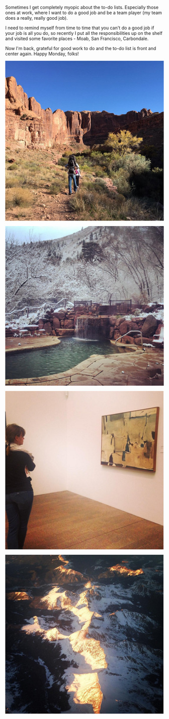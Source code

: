Sometimes I get completely myopic about the to-do lists. Especially those ones at work, where I want to do a good job and be a team player (my team does a really, really good job).

I need to remind myself from time to time that you can't do a good job if your job is all you do, so recently I put all the responsibilities up on the shelf and visited some favorite places - Moab, San Francisco, Carbondale.  

Now I'm back, grateful for good work to do and the to-do list is front and center again.  Happy Monday, folks!

![Screen Shot 2015-11-30 at 9.56.22 AM.jpg](assets/b.jpeg) 

![Screen Shot 2015-11-30 at 9.56.12 AM.jpg](assets/c.jpeg)

![Screen Shot 2015-11-30 at 10.07.47 AM.jpg](assets/d.jpeg)  

![Screen Shot 2015-11-30 at 9.55.11 AM.jpg](assets/e.jpeg)   
